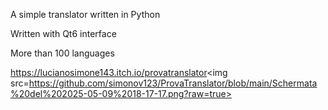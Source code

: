

A simple translator written in Python 

Written with Qt6 interface 

More than 100 languages

https://lucianosimone143.itch.io/provatranslator​
<img src=https://github.com/simonov123/ProvaTranslator/blob/main/Schermata%20del%202025-05-09%2018-17-17.png?raw=true>
